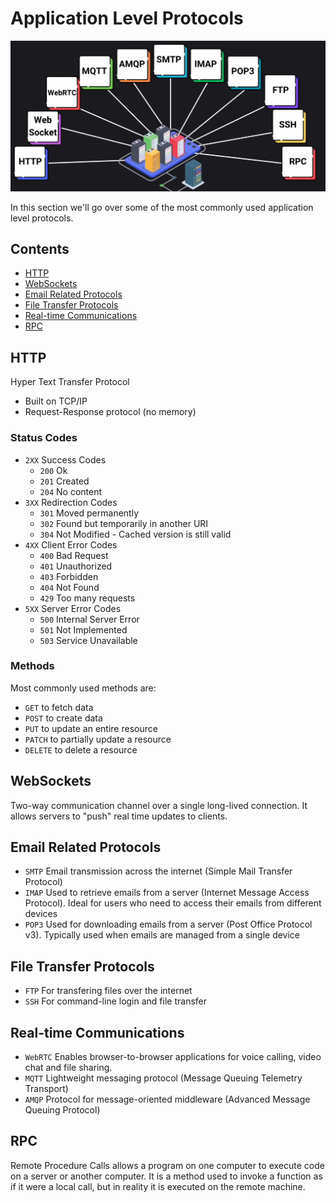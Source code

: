 # Application Level Protocols

![Application Level Protocols](./docs/app_level_protocols.png)

In this section we'll go over some of the most commonly used application level protocols.

## Contents

- [HTTP](#http)
- [WebSockets](#websockets)
- [Email Related Protocols](#email-related-protocols)
- [File Transfer Protocols](#file-transfer-protocols)
- [Real-time Communications](#real-time-communications)
- [RPC](#rpc)

## HTTP

Hyper Text Transfer Protocol

- Built on TCP/IP
- Request-Response protocol (no memory)

### Status Codes

- `2XX` Success Codes
  - `200` Ok
  - `201` Created
  - `204` No content
- `3XX` Redirection Codes
  - `301` Moved permanently
  - `302` Found but temporarily in another URI
  - `304` Not Modified - Cached version is still valid
- `4XX` Client Error Codes
  - `400` Bad Request
  - `401` Unauthorized
  - `403` Forbidden
  - `404` Not Found
  - `429` Too many requests
- `5XX` Server Error Codes
  - `500` Internal Server Error
  - `501` Not Implemented
  - `503` Service Unavailable

### Methods

Most commonly used methods are:

- `GET` to fetch data
- `POST` to create data
- `PUT` to update an entire resource
- `PATCH` to partially update a resource
- `DELETE` to delete a resource

## WebSockets

Two-way communication channel over a single long-lived connection.
It allows servers to "push" real time updates to clients.

## Email Related Protocols

- `SMTP` Email transmission across the internet (Simple Mail Transfer Protocol)
- `IMAP` Used to retrieve emails from a server (Internet Message Access Protocol). Ideal for users who need to access their emails from different devices
- `POP3` Used for downloading emails from a server (Post Office Protocol v3). Typically used when emails are managed from a single device

## File Transfer Protocols

- `FTP` For transfering files over the internet
- `SSH` For command-line login and file transfer

## Real-time Communications

- `WebRTC` Enables browser-to-browser applications for voice calling, video chat and file sharing.
- `MQTT` Lightweight messaging protocol (Message Queuing Telemetry Transport)
- `AMQP` Protocol for message-oriented middleware (Advanced Message Queuing Protocol)

## RPC

Remote Procedure Calls allows a program on one computer to execute code on a server or another computer. It is a method used to invoke a function as if it were a local call, but in reality it is executed on the remote machine.
